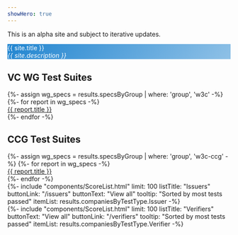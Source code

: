 ```yaml
---
showHero: true
---
```

<div class="ui basic centered orange message" style="margin-bottom: 1em;">
  <i class="exclamation circle icon"></i> This is an alpha site and subject to iterative updates.
</div>

<div class="ui one column grid">
  <div class="column">
    <div id="gradient-title" class="ui very padded segment centered grid" style="border: none;">
      <div class="row">
        <span class="ui huge red text" style="color: white">
          {{ site.title }}
        </span>
      </div>
      <div class="row">
        <span class="ui large text" style="color: white">
          <i>{{ site.description }}</i>
        </span>
      </div>
    </div>
  </div>
</div>

<div class="ui two column stackable grid">
  <div class="stretched row">
    <div class="column">
      <div class="ui very padded segment">
        <h2>VC WG Test Suites</h2>
        <div class="ui bulleted list">
            {%- assign wg_specs = results.specsByGroup | where: 'group', 'w3c' -%}
          {%- for report in wg_specs -%}
          <div class="item">
            <a href="/reports/{{ report.shortName | slugify }}">
              {{ report.title }}
            </a>
          </div>
          {%- endfor -%}
        </div>
      </div>
    </div>
    <div class="column">
      <div class="ui very padded segment">
        <h2>CCG Test Suites</h2>
        <div class="ui bulleted list">
        {%- assign wg_specs = results.specsByGroup | where: 'group', 'w3c-ccg' -%}
        {%- for report in wg_specs -%}
          <div class="item">
            <a href="/reports/{{ report.shortName | slugify }}">
              {{ report.title }}
            </a>
          </div>
          {%- endfor -%}
        </div>
      </div>
    </div>
  </div>
    <div class="column">
      {%- include "components/ScoreList.html"
        limit: 100
        listTitle: "Issuers"
        buttonLink: "/issuers"
        buttonText: "View all"
        tooltip: "Sorted by most tests passed"
        itemList: results.companiesByTestType.Issuer -%}
    </div>
    <div class="column">
      {%- include "components/ScoreList.html"
        limit: 100
        listTitle: "Verifiers"
        buttonText: "View all"
        buttonLink: "/verifiers"
        tooltip: "Sorted by most tests passed"
        itemList: results.companiesByTestType.Verifier -%}
    </div>
</div>

<!--
<div class="ui one column stackable grid">
  <div class="column">
    {% include "components/TestSuiteList.html" %}
  </div>
</div>
-->
<style>
#gradient-title {
  background: rgb(33,133,208);
  background: linear-gradient(130deg, rgba(33,133,208,1) 0%, rgba(33,133,208,0.5) 100%); 
}
</style>